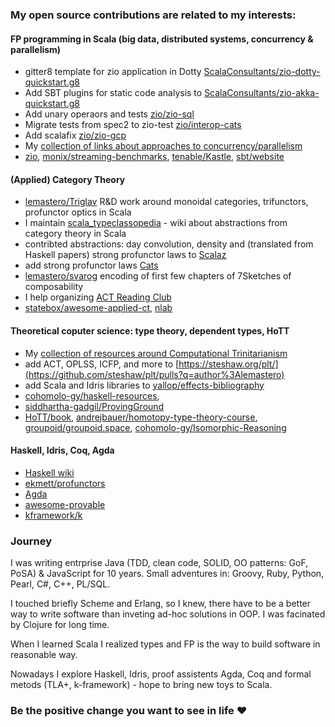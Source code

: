 ### My open source contributions are related to my interests:

#### FP programming in Scala (big data, distributed systems, concurrency & parallelism)
* gitter8 template for zio application in Dotty [ScalaConsultants/zio-dotty-quickstart.g8](https://github.com/ScalaConsultants/zio-dotty-quickstart.g8)
* Add SBT plugins for static code analysis to [ScalaConsultants/zio-akka-quickstart.g8](https://github.com/ScalaConsultants/zio-akka-quickstart.g8)
* Add unary operaors and tests [zio/zio-sql](https://github.com/zio/zio-sql/pulls?q=author%3Alemastero)
* Migrate tests from spec2 to zio-test [zio/interop-cats](https://github.com/zio/interop-cats/pulls?q=author%3Alemastero)
* Add scalafix [zio/zio-gcp](https://github.com/zio/zio-gcp/pulls?q=author%3Alemastero)
* My [collection of links about approaches to concurrency/parallelism](https://github.com/lemastero/concurrency_parallelism_effects)
* [zio](https://github.com/zio/zio/issues?q=author%3Alemastero), [monix/streaming-benchmarks](https://github.com/monix/streaming-benchmarks/pulls?q=author%3Alemastero), [tenable/Kastle](https://github.com/tenable/Kastle), [sbt/website](https://github.com/sbt/website/pulls?q=author%3Alemastero)

#### (Applied) Category Theory
* [lemastero/Triglav](https://github.com/lemastero/Triglav) R&D work around monoidal categories, trifunctors, profunctor optics in Scala
* I maintain [scala_typeclassopedia](https://github.com/lemastero/scala_typeclassopedia)  - wiki about abstractions from category theory in Scala
* contribted abstractions: day convolution, density and (translated from Haskell papers) strong profunctor laws to [Scalaz](https://github.com/scalaz/scalaz/issues?q=author%3Alemastero)
* add strong profunctor laws [Cats](https://github.com/typelevel/cats/pulls?q=author%3Alemastero)
* [lemastero/svarog](https://github.com/lemastero/svarog) encoding of first few chapters of 7Sketches of composability
* I help organizing [ACT Reading Club](https://github.com/lemastero/applied-category-theory-reading-club/wiki)
* [statebox/awesome-applied-ct](https://github.com/statebox/awesome-applied-ct/pulls?q=author%3Alemastero), [nlab](https://ncatlab.org/nlab/author/lemastero)

#### Theoretical coputer science: type theory, dependent types, HoTT
* My [collection of resources around Computational Trinitarianism](https://github.com/lemastero/scala_typeclassopedia/blob/master/ComputationalTrinitarianism.MD)
* add ACT, OPLSS, ICFP, and more to [https://steshaw.org/plt/](https://github.com/steshaw/plt/pulls?q=author%3Alemastero)
* add Scala and Idris libraries to [yallop/effects-bibliography](https://github.com/yallop/effects-bibliography/issues?q=author%3Alemastero)
* [cohomolo-gy/haskell-resources](https://github.com/cohomolo-gy/haskell-resources/issues?q=author%3Alemastero), 
* [siddhartha-gadgil/ProvingGround](https://github.com/siddhartha-gadgil/ProvingGround/pulls?q=author%3Alemastero)
* [HoTT/book](https://github.com/HoTT/book/pulls?q=author%3Alemastero), [andrejbauer/homotopy-type-theory-course](https://github.com/andrejbauer/homotopy-type-theory-course/pull/3), [groupoid/groupoid.space](https://github.com/groupoid/groupoid.space/pulls?q=author%3Alemastero), [cohomolo-gy/Isomorphic-Reasoning](https://github.com/cohomolo-gy/Isomorphic-Reasoning/pulls?q=author%3Alemastero)

#### Haskell, Idris, Coq, Agda
* [Haskell wiki](https://wiki.haskell.org/Special:Contributions/Lemastero)
* [ekmett/profunctors](https://github.com/ekmett/profunctors/pulls?q=author%3Alemastero)
* [Agda](https://github.com/agda/agda/pulls?q=author%3Alemastero)
* [awesome-provable](https://github.com/awesomo4000/awesome-provable/pulls?q=author%3Alemastero)
* [kframework/k](https://github.com/kframework/k/pulls?q=author%3Alemastero)

### Journey

I was writing entrprise Java (TDD, clean code, SOLID, OO patterns: GoF, PoSA) & JavaScript for 10 years. Small adventures in: Groovy, Ruby, Python, Pearl, C#, C++, PL/SQL.

I touched briefly Scheme and Erlang, so I knew, there have to be a better way to write software than inveting ad-hoc solutions in OOP.
I was facinated by Clojure for long time.

When I learned Scala I realized types and FP is the way to build software in reasonable way.

Nowadays I explore Haskell, Idris, proof assistents Agda, Coq and formal metods (TLA+, k-framework) - hope to bring new toys to Scala.

### Be the positive change you want to see in life :heart:
